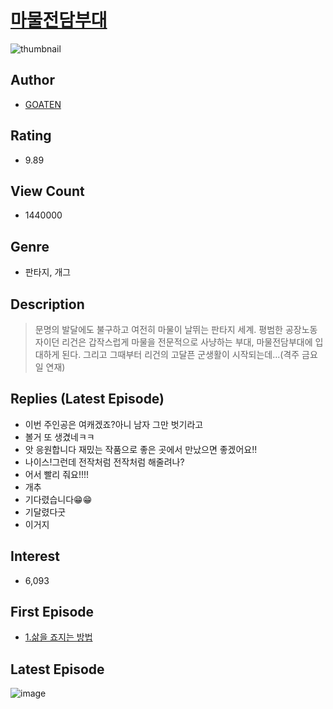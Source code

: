 # [마물전담부대](https://comic.naver.com/bestChallenge/list?titleId=718173)
![thumbnail](https://image-comic.pstatic.net/user_contents_data/challenge_comic/2019/09/27/291610/thumbnail_202x164af5bbfc2_8a4b_4107_80d3_46efe0ef733a_00000699.JPEG)

## Author
- [GOATEN](https://comic.naver.com/artistTitle?id=291610)

## Rating
- 9.89

## View Count
- 1440000

## Genre
- 판타지, 개그

## Description
> 문명의 발달에도 불구하고 여전히 마물이 날뛰는 판타지 세계. 평범한 공장노동자이던 리건은 갑작스럽게 마물을 전문적으로 사냥하는 부대, 마물전담부대에 입대하게 된다. 그리고 그때부터 리건의 고달픈 군생활이 시작되는데...(격주 금요일 연재)

## Replies (Latest Episode)
- 이번 주인공은 여캐겠죠?아니 남자 그만 벗기라고
- 볼거 또 생겼네ㅋㅋ
- 앗 응원합니다 재밌는 작품으로 좋은 곳에서 만났으면 좋겠어요!!
- 나이스!그런데 전작처럼 전작처럼 해줄려나?
- 어서 빨리 줘요!!!!
- 개추
- 기다렸습니다😁😁
- 기달렸다굿
- 이거지

## Interest
- 6,093

## First Episode
- [1.삶을 죠지는 방법](https://comic.naver.com/bestChallenge/detail?titleId=718173&no=1)

## Latest Episode
![image](https://image-comic.pstatic.net/user_contents_data/challenge_comic/2023/05/24/291610/upload_3630807732684404580.jpeg)
